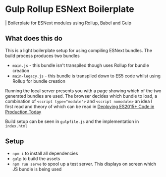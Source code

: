# Gulp Rollup ESNext Boilerplate
| Boilerplate for ESNext modules using Rollup, Babel and Gulp

## What does this do

This is a light boilerplate setup for using compiling ESNext bundles. The build process produces two bundles

* `main.js` - this bundle isn't transpiled though uses Rollup for bundle creation
* `main-legacy.js` - this bundle is transpiled down to ES5 code whilst using Rollup for bundle creation

Running the local server presents you with a page showing which of the two generated bundles are used. The browser decides which bundle to load, a combination of `<script type="module">` and `<script nomodule>` an idea I first read and theory of which can be read in [Deploying ES2015+ Code in Production Today](https://philipwalton.com/articles/deploying-es2015-code-in-production-today/)

Build setup can be seen in `gulpfile.js` and the implementation in `index.html`

## Setup

* `npm i` to install all dependencies
* `gulp` to build the assets
* `npm run serve` to spool up a test server. This displays on screen which JS bundle is being used
